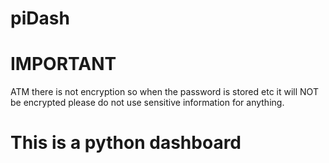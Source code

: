 # piDash
# IMPORTANT
  ATM there is not encryption so when the password is stored etc it will NOT be encrypted 
  please do not use sensitive information for anything.

# This is a python dashboard
